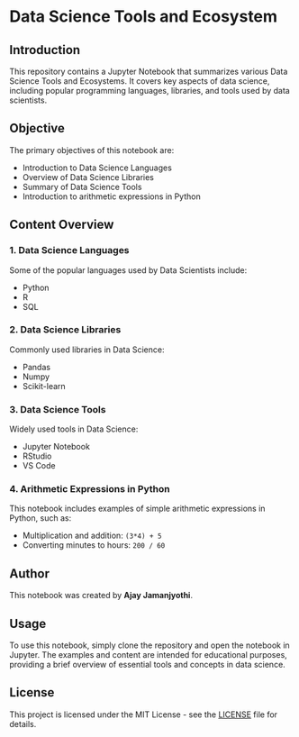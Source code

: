 # Data Science Tools and Ecosystem

## Introduction
This repository contains a Jupyter Notebook that summarizes various Data Science Tools and Ecosystems. It covers key aspects of data science, including popular programming languages, libraries, and tools used by data scientists.

## Objective
The primary objectives of this notebook are:
- Introduction to Data Science Languages
- Overview of Data Science Libraries
- Summary of Data Science Tools
- Introduction to arithmetic expressions in Python

## Content Overview

### 1. Data Science Languages
Some of the popular languages used by Data Scientists include:
- Python
- R
- SQL

### 2. Data Science Libraries
Commonly used libraries in Data Science:
- Pandas
- Numpy
- Scikit-learn

### 3. Data Science Tools
Widely used tools in Data Science:
- Jupyter Notebook
- RStudio
- VS Code

### 4. Arithmetic Expressions in Python
This notebook includes examples of simple arithmetic expressions in Python, such as:
- Multiplication and addition: `(3*4) + 5`
- Converting minutes to hours: `200 / 60`

## Author
This notebook was created by **Ajay Jamanjyothi**.

## Usage
To use this notebook, simply clone the repository and open the notebook in Jupyter. The examples and content are intended for educational purposes, providing a brief overview of essential tools and concepts in data science.

## License
This project is licensed under the MIT License - see the [LICENSE](LICENSE) file for details.
